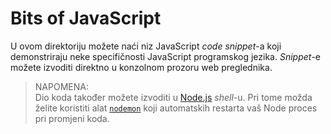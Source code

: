 # Bits of JavaScript

U ovom direktoriju možete naći niz JavaScript _code snippet_-a koji demonstriraju neke specifičnosti JavaScript programskog jezika. _Snippet_-e možete izvoditi direktno u konzolnom prozoru web preglednika.

> NAPOMENA:  
> Dio koda također možete izvoditi u [Node.js](https://nodejs.org) _shell_-u. Pri tome možda želite koristiti alat [`nodemon`](https://nodemon.io) koji automatskih restarta vaš Node proces pri promjeni koda.
